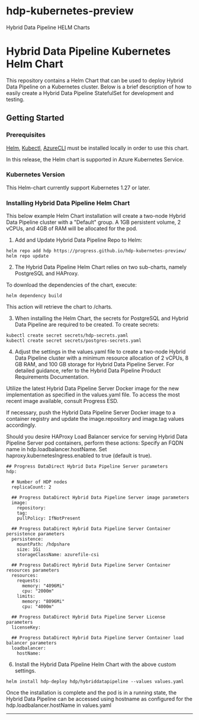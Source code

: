 # hdp-kubernetes-preview
Hybrid Data Pipeline HELM Charts

# Hybrid Data Pipeline Kubernetes Helm Chart

This repository contains a Helm Chart that can be used to deploy Hybrid Data Pipeline on a Kubernetes cluster. Below is a brief description of how to easily create a Hybrid Data Pipeline StatefulSet for development and testing.

## Getting Started

### Prerequisites

[Helm](https://helm.sh/docs/intro/install/), [Kubectl](https://kubernetes.io/docs/tasks/tools/), [AzureCLI](https://learn.microsoft.com/en-us/cli/azure/install-azure-cli) must be installed locally in order to use this chart.

In this release, the Helm chart is supported in Azure Kubernetes Service.

### Kubernetes Version

This Helm-chart currently support Kubernetes 1.27 or later.
 
### Installing Hybrid Data Pipeline Helm Chart

This below example Helm Chart installation will create a two-node Hybrid Data Pipeline cluster with a "Default" group. A 1GB persistent volume, 2 vCPUs, and 4GB of RAM will be allocated for the pod.

1. Add and Update Hybrid Data Pipeline Repo to Helm:
```
helm repo add hdp https://progress.github.io/hdp-kubernetes-preview/
helm repo update
```
2. The Hybrid Data Pipeline Helm Chart relies on two sub-charts, namely PostgreSQL and HAProxy.

To download the dependencies of the chart, execute:
```
helm dependency build
```
This action will retrieve the chart to /charts.

3. When installing the Helm Chart, the secrets for PostgreSQL and Hybrid Data Pipeline are required to be created. To create secrets:
```
kubectl create secret secrets/hdp-secrets.yaml
kubectl create secret secrets/postgres-secrets.yaml
```

4. Adjust the settings in the values.yaml file to create a two-node Hybrid Data Pipeline cluster with a minimum resource allocation of 2 vCPUs, 8 GB RAM, and 100 GB storage for Hybrid Data Pipeline Server. For detailed guidance, refer to the Hybrid Data Pipeline Product Requirements Documentation.

Utilize the latest Hybrid Data Pipeline Server Docker image for the new implementation as specified in the values.yaml file. To access the most recent image available, consult Progress ESD.

If necessary, push the Hybrid Data Pipeline Server Docker image to a container registry and update the image.repository and image.tag values accordingly.

Should you desire HAProxy Load Balancer service for serving Hybrid Data Pipeline Server pod containers, perform these actions:
    Specify an FQDN name in hdp.loadbalancer.hostName.
    Set haproxy.kubernetesIngress.enabled to true (default is true).

```
## Progress DataDirect Hybrid Data Pipeline Server parameters
hdp:

  # Number of HDP nodes
  replicaCount: 2

  ## Progress DataDirect Hybrid Data Pipeline Server image parameters
  image:
    repository: 
    tag: 
    pullPolicy: IfNotPresent
    
  ## Progress DataDirect Hybrid Data Pipeline Server Container persistence parameters
  persistence:    
    mountPath: /hdpshare
    size: 1Gi
    storageClassName: azurefile-csi

  ## Progress DataDirect Hybrid Data Pipeline Server Container resources parameters
  resources:
    requests:
      memory: "4096Mi"
      cpu: "2000m"
    limits:
      memory: "8096Mi"
      cpu: "4000m"

  ## Progress DataDirect Hybrid Data Pipeline Server License parameters
  licenseKey:
  
  ## Progress DataDirect Hybrid Data Pipeline Server Container load balancer parameters
  loadbalancer:
    hostName: 
```
6. Install the Hybrid Data Pipeline Helm Chart with the above custom settings.
```
helm install hdp-deploy hdp/hybriddatapipeline --values values.yaml
```
Once the installation is complete and the pod is in a running state, the Hybrid Data Pipeline can be accessed using hostname as configured for the hdp.loadbalancer.hostName in values.yaml
****
